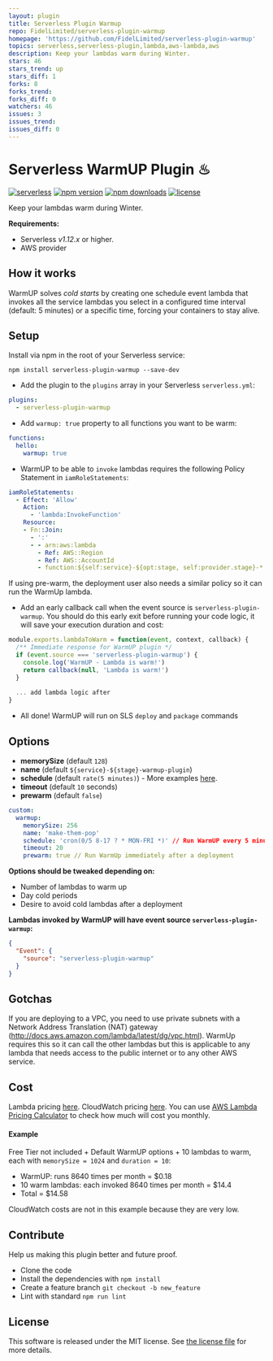 ```yaml
---
layout: plugin
title: Serverless Plugin Warmup
repo: FidelLimited/serverless-plugin-warmup
homepage: 'https://github.com/FidelLimited/serverless-plugin-warmup'
topics: serverless,serverless-plugin,lambda,aws-lambda,aws
description: Keep your lambdas warm during Winter.
stars: 46
stars_trend: up
stars_diff: 1
forks: 8
forks_trend: 
forks_diff: 0
watchers: 46
issues: 3
issues_trend: 
issues_diff: 0
---
```



Serverless WarmUP Plugin ♨
=============================
[![serverless](http://public.serverless.com/badges/v3.svg)](http://www.serverless.com) 
[![npm version](https://badge.fury.io/js/serverless-plugin-warmup.svg)](https://badge.fury.io/js/serverless-plugin-warmup)
[![npm downloads](https://img.shields.io/npm/dm/serverless-plugin-warmup.svg)](https://www.npmjs.com/package/serverless-plugin-warmup)
[![license](https://img.shields.io/npm/l/serverless-plugin-warmup.svg)](https://raw.githubusercontent.com/FidelLimited/serverless-plugin-warmup/master/LICENSE)

Keep your lambdas warm during Winter.

**Requirements:**
* Serverless *v1.12.x* or higher.
* AWS provider

## How it works

WarmUP solves *cold starts* by creating one schedule event lambda that invokes all the service lambdas you select in a configured time interval (default: 5 minutes) or a specific time, forcing your containers to stay alive. 

## Setup

 Install via npm in the root of your Serverless service:
```
npm install serverless-plugin-warmup --save-dev
```

* Add the plugin to the `plugins` array in your Serverless `serverless.yml`:

```yml
plugins:
  - serverless-plugin-warmup
```

* Add `warmup: true` property to all functions you want to be warm:

```yml
functions:
  hello:
    warmup: true
```

* WarmUP to be able to `invoke` lambdas requires the following Policy Statement in `iamRoleStatements`:

```yaml
iamRoleStatements:
  - Effect: 'Allow'
    Action:
      - 'lambda:InvokeFunction'
    Resource:
    - Fn::Join:
      - ':'
      - - arn:aws:lambda
        - Ref: AWS::Region
        - Ref: AWS::AccountId
        - function:${self:service}-${opt:stage, self:provider.stage}-*
```
If using pre-warm, the deployment user also needs a similar policy so it can run the WarmUp lambda.

* Add an early callback call when the event source is `serverless-plugin-warmup`. You should do this early exit before running your code logic, it will save your execution duration and cost:

```javascript
module.exports.lambdaToWarm = function(event, context, callback) {
  /** Immediate response for WarmUP plugin */
  if (event.source === 'serverless-plugin-warmup') {
    console.log('WarmUP - Lambda is warm!')
    return callback(null, 'Lambda is warm!')
  }
  
  ... add lambda logic after
}
```

* All done! WarmUP will run on SLS `deploy` and `package` commands

## Options

* **memorySize** (default `128`)
* **name** (default `${service}-${stage}-warmup-plugin`)
* **schedule** (default `rate(5 minutes)`) - More examples [here](https://docs.aws.amazon.com/lambda/latest/dg/tutorial-scheduled-events-schedule-expressions.html).
* **timeout** (default `10` seconds)
* **prewarm** (default `false`)

```yml
custom:
  warmup:
    memorySize: 256
    name: 'make-them-pop'
    schedule: 'cron(0/5 8-17 ? * MON-FRI *)' // Run WarmUP every 5 minutes Mon-Fri between 8:00am and 5:55pm (UTC)
    timeout: 20
    prewarm: true // Run WarmUp immediately after a deployment
```

**Options should be tweaked depending on:**
* Number of lambdas to warm up
* Day cold periods
* Desire to avoid cold lambdas after a deployment

**Lambdas invoked by WarmUP will have event source `serverless-plugin-warmup`:**

```json
{
  "Event": {
    "source": "serverless-plugin-warmup"
  }
}
```

## Gotchas

If you are deploying to a VPC, you need to use private subnets with a Network Address Translation (NAT) gateway (http://docs.aws.amazon.com/lambda/latest/dg/vpc.html). WarmUp requires this so it can call the other lambdas but this is applicable to any lambda that needs access to the public internet or to any other AWS service.

## Cost

Lambda pricing [here](https://aws.amazon.com/lambda/pricing/). CloudWatch pricing [here](https://aws.amazon.com/cloudwatch/pricing/). You can use [AWS Lambda Pricing Calculator](https://s3.amazonaws.com/lambda-tools/pricing-calculator.html) to check how much will cost you monthly.

#### Example

Free Tier not included + Default WarmUP options + 10 lambdas to warm, each with `memorySize = 1024` and `duration = 10`:
* WarmUP: runs 8640 times per month = $0.18
* 10 warm lambdas: each invoked 8640 times per month = $14.4
* Total = $14.58

CloudWatch costs are not in this example because they are very low.

## Contribute

Help us making this plugin better and future proof.

* Clone the code
* Install the dependencies with `npm install`
* Create a feature branch `git checkout -b new_feature`
* Lint with standard `npm run lint`

## License

This software is released under the MIT license. See [the license file](LICENSE) for more details.
